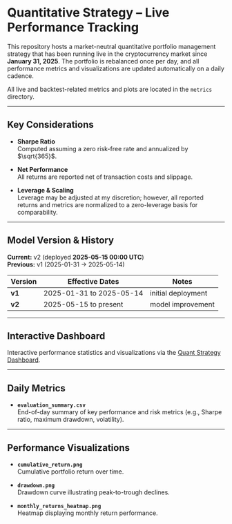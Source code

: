 # Quantitative Strategy – Live Performance Tracking

This repository hosts a market-neutral quantitative portfolio management strategy that has been running live in the cryptocurrency market since **January 31, 2025**. The portfolio is rebalanced once per day, and all performance metrics and visualizations are updated automatically on a daily cadence.

All live and backtest-related metrics and plots are located in the `metrics` directory.

---

## Key Considerations

- **Sharpe Ratio**  
  Computed assuming a zero risk-free rate and annualized by $\sqrt{365}$.

- **Net Performance**  
  All returns are reported net of transaction costs and slippage.

- **Leverage & Scaling**  
  Leverage may be adjusted at my discretion; however, all reported returns and metrics are normalized to a zero-leverage basis for comparability.
---

## Model Version & History

**Current:** v2 (deployed **2025-05-15 00:00 UTC**)  
**Previous:** v1 (2025-01-31 → 2025-05-14)

| Version | Effective Dates           | Notes                      |
| ------- | ------------------------- | -------------------------- |
| **v1**  | 2025-01-31 to 2025-05-14  | initial deployment         |
| **v2**  | 2025-05-15 to present     | model improvement          |

---

## Interactive Dashboard

Interactive performance statistics and visualizations via the [Quant Strategy Dashboard](https://quant-strat-live-performance-daqdrmca2knbflylgh7vxh.streamlit.app/).

---

## Daily Metrics

- **`evaluation_summary.csv`**  
  End-of-day summary of key performance and risk metrics (e.g., Sharpe ratio, maximum drawdown, volatility).

---

## Performance Visualizations

- **`cumulative_return.png`**  
  Cumulative portfolio return over time.

- **`drawdown.png`**  
  Drawdown curve illustrating peak-to-trough declines.

- **`monthly_returns_heatmap.png`**  
  Heatmap displaying monthly return performance.
